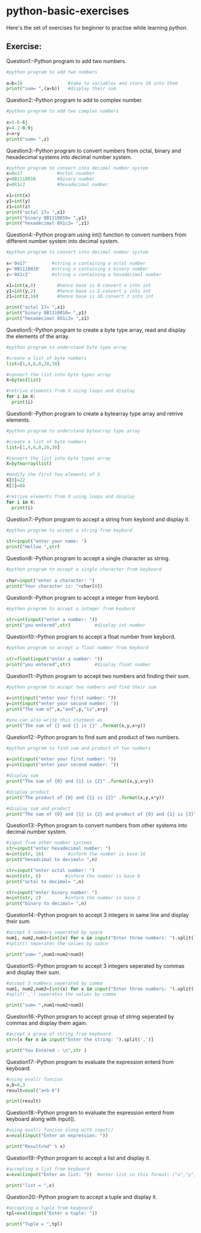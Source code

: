 # python-basic-exercises

Here's the set of exercises for beginner to practise while learning python.

## **Exercise**:

Question1:-Python program to add two numbers.
 ```python
#python program to add two numbers
    
a=b=10                 #take to variables and store 10 into them
print("sum= ",(a+b))   #display their sum
```

Question2:-Python program to add to complex number.

 ```python
#python program to add two complex numbers
    
x=5.6-6j 
y=4.2-0.9j
z=x+y
print("sum= ",z)   
```

Question3:-Python program to convert numbers from octal, binary and hexadecimal systems into decimal number system.

 ```python
#python program to convert into decimal number system
x=0o17             #octal nuumber
y=0B1110010        #binary number
z=0X1c2            #hexadecimal number

x1=int(x)
y1=int(y)
z1=int(z)
print("octal 17= ",x1)
print("binary 0B1110010= ",y1)
print("hexadecimal 0X1c2= ",z1)
```

Question4:-Python program using int() function to convert numbers from different number system into decimal system.

 ```python
#python program to convert into decimal number system
    
x='0o17'         #string x containing a octal number
y='0B1110010'    #string x containing a binary number
z='0X1c2'        #string x containing a hexadecimal number

x1=int(x,8)        #hence base is 8.convert x into int
y1=int(y,2)        #hence base is 2.convert y into int
z1=int(z,16)       #hence base is 16.convert z into int

print("octal 17= ",x1)
print("binary 0B1110010= ",y1)
print("hexadecimal 0X1c2= ",z1)
```

Question5:-Python program to create a byte type array, read and display the elements of the array.

 ```python
#python program to understand byte type array

#create a list of byte numbers
list=[1,4,6,0,20,30]

#convert the list into byte types array
X=bytes(list)

#retrive elements from X using loops and display
for i in X:
   print(i)
```

Question6:-Python program to create a bytearray type array and retrive elements.

 ```python
#python program to understand bytearray type array

#create a list of byte numbers
list=[1,4,6,0,20,30]

#convert the list into byte types array
X=bytearray(list)

#modify the first two elements of X
X[0]=22
X[1]=66

#retrive elements from X using loops and display
for i in X:
   print(i)    
```

Question7:-Python program to accept a string from keybord and display it.

 ```python
#python program to accept a string from keybord
    
str=input("enter your name: ")
print("Hellow ",str)
```

Question8:-Python program to accept a single character as string.

 ```python
#python program to accept a single character from keyboard
    
char=input("enter a character: ")
print("Your character is: "+char[0])
```

Question9:-Python program to accept a integer from keybord.

 ```python
#python program to accept a integer from keybord
    
str=int(input("enter a number: "))
print("you entered",str)         #display int number
```

Question10:-Python program to accept a float number from keybord.

 ```python
#python program to accept a float number from keybord
    
str=float(input("enter a number: "))
print("you entered",str)         #display float number
```
Question11:-Python program to accept two numbers and finding their sum.

 ```python
#python program to accept two numbers and find their sum
    
x=int(input("enter your first number: "))
y=int(input("enter your second number: "))
print("The sum of",x,"and",y,"is",x+y)

#you can also write this statment as
print("The sum of {} and {} is {}" .format(x,y,x+y))
```

Question12:-Python program to find sum and product of two numbers.

 ```python
#python program to find sum and product of two numbers
    
x=int(input("enter your first number: "))
y=int(input("enter your second number: "))

#display sum
print("The sum of {0} and {1} is {2}" .format(x,y,x+y))

#display product
print("The product of {0} and {1} is {2}" .format(x,y,x*y))

#display sum and product
print("The sum of {0} and {1} is {2} and product of {0} and {1} is {3}" .format(x,y,x+y,x*y))
```


Question13:-Python program to convert numbers from other systems into decimal number system.

 ```python
#input from other number systems     
str=input("enter hexadecimal number: ")
n=int(str, 16)         #inform the number is base 16
print("hexadcimal to decimal= ",n)

str=input("enter octal number: ")
n=int(str, 8)         #inform the number is base 8
print("octal to decimal= ",n)

str=input("enter binary number: ")
n=int(str, 2)         #inform the number is base 2
print("binary to decimal= ",n)
```

Question14:-Python program to accept 3 integers in same line and display their sum.

```python
#accept 3 numbers seperated by space
num1, num2,num3=[int(x) for x in input("Enter three numbers: ").split()]
#split() seperates the values by space

print("sum= ",num1+num2+num3)
```


Question15:-Python program to accept 3 integers seperated by commas and display their sum.

```python
#accept 3 numbers seperated by comma
num1, num2,num3=[int(x) for x in input("Enter three numbers: ").split(',')]
#split(',') seperates the values by comma

print("sum= ",num1+num2+num3)
```


Question16:-Python program to accept group of string seperated by commas and display them again.

```python
#accept a group of string from keyboard
str=[x for x in input("Enter the string: ").split(',')]

print("You Entered : \n",str )
```



Question17:-Python program to evaluate the expression enterd from keyboard.

```python
#using eval() funcion
a,b=8,3
result=eval("a+b-6")

print(result)
```


Question18:-Python program to evaluate the expression enterd from keyboard along with input().

```python
#using eval() funcion along with input()
x=eval(input("Enter an expression: "))

print("Result=%d" % x)
```


Question19:-Python program to accept a list and display it.

```python
#accepting a list from keyboard
x=eval(input("Enter an list: "))  #enter list in this format: ["x","y","z"]

print("list = ",x)
```

Question20:-Python program to accept a tuple and display it.

```python
#accepting a tuple from keyboard
tpl=eval(input("Enter a tuple: "))  

print("Tuple = ",tpl)
```

